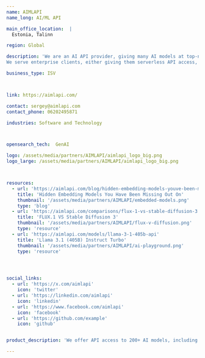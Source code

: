 ```yaml
---
name: AIMLAPI
name_long: AI/ML API

main_office_location:  |
  Estonia, Talinn

region: Global

description: 'We are an AI API provider, giving many AI models at top-notch prices and speeds. This includes image-gen, video-gen, chatting, TTS and STT AIs all in one platform.
We serve enterprise clients, either giving them serverless API access, or providing them with dedicated servers. Excited to partner with you, and share some of our business connections!'

business_type: ISV



link: https://aimlapi.com/

contact: sergey@aimlapi.com
contact_phone: 06202495871

industries: Software and Technology



opensearch_tech:  GenAI

logo: /assets/media/partners/AIMLAPI/aimlapi_logo_big.png
logo_large: /assets/media/partners/AIMLAPI/aimlapi_logo_big.png



resources:
  - url: 'https://aimlapi.com/blog/hidden-embedding-models-youve-been-missing-out-on'
    title: 'Hidden Embedding Models You Have Been Missing Out On'
    thumbnail: '/assets/media/partners/AIMLAPI/embedded-models.png'
    type: 'blog'
  - url: 'https://aimlapi.com/comparisons/flux-1-vs-stable-diffusion-3'
    title: 'FLUX.1 VS Stable Diffusion 3'
    thumbnail: '/assets/media/partners/AIMLAPI/flux-v-diffusion.png'
    type: 'resource'
  - url: 'https://aimlapi.com/models/llama-3-1-405b-api'
    title: 'Llama 3.1 (405B) Instruct Turbo'
    thumbnail: '/assets/media/partners/AIMLAPI/ai-playground.png'
    type: 'resource'




social_links:
  - url: 'https://x.com/aimlapi'
    icon: 'twitter'
  - url: 'https://linkedin.com/aimlapi'
    icon: 'linkedin'
  - url: 'https://www.facebook.com/aimlapi'
    icon: 'facebook'
  - url: 'https://github.com/example'
    icon: 'github'


product_description: 'We offer API access to 200+ AI models, including open-source models like LLama, Flux, Qwen - as well as closed source models like ChatGPT and Claude.'

---
```


